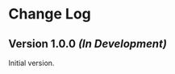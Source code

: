 Change Log
==========

Version 1.0.0 *(In Development)*
--------------------------------

Initial version.